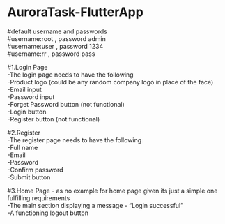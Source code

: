 # AuroraTask-FlutterApp

#default username and passwords<br/>
  #username:root , password admin<br/>
  #username:user , password 1234<br/>
  #username:rr   , password pass<br/>


#1.Login Page<br/>
  -The login page needs to have the following<br/>
  -Product logo (could be any random company logo in place of the face)<br/>
  -Email input<br/>
  -Password input<br/>
  -Forget Password button (not functional)<br/>
  -Login button<br/>
  -Register button (not functional)<br/>

#2.Register<br/>
  -The register page needs to have the following<br/>
  -Full name <br/>
  -Email<br/>
  -Password<br/>
  -Confirm password<br/>
  -Submit button<br/>

#3.Home Page -  as no example for home page given its just a simple one fulfilling requirements<br/>
  -The main section displaying a message - “Login successful”<br/>
  -A functioning logout button<br/>
